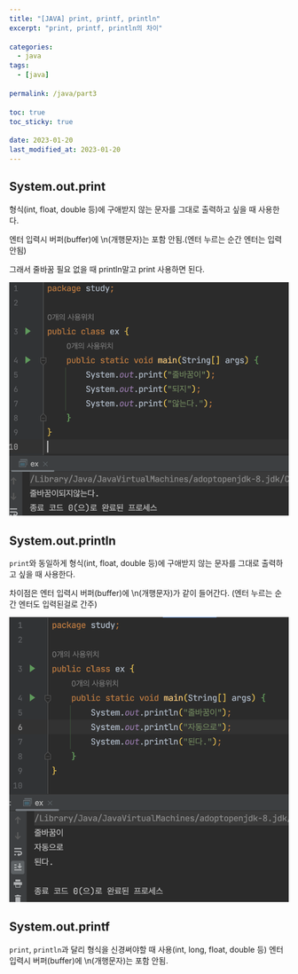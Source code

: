 ```yaml
---
title: "[JAVA] print, printf, println"
excerpt: "print, printf, println의 차이"

categories:
  - java
tags:
  - [java]

permalink: /java/part3

toc: true
toc_sticky: true

date: 2023-01-20
last_modified_at: 2023-01-20
---
```


## System.out.print

형식(int, float, double 등)에 구애받지 않는 문자를 그대로 출력하고 싶을 때 사용한다.

엔터 입력시 버퍼(buffer)에 \n(개행문자)는 포함 안됨.(엔터 누르는 순간 엔터는 입력 안됨)

그래서 줄바꿈 필요 없을 때 println말고 print 사용하면 된다.

![Alt text](../../assets/images/posts_img/Java/2023-01-19-1.png)
 

## System.out.println

`print`와 동일하게 형식(int, float, double 등)에 구애받지 않는 문자를 그대로 출력하고 싶을 때 사용한다.

차이점은 엔터 입력시 버퍼(buffer)에 \n(개행문자)가 같이 들어간다. (엔터 누르는 순간 엔터도 입력된걸로 간주)

![Alt text](../../assets/images/posts_img/Java/2023-01-19-2.png)


## System.out.printf

`print`, `println`과 달리 형식을 신경써야할 때 사용(int, long, float, double 등)
엔터 입력시 버퍼(buffer)에 \n(개행문자)는 포함 안됨.

